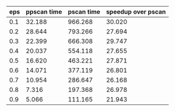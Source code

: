 eps | ppscan time | pscan time | speedup over pscan
--- | --- | --- | ---
0.1 | 32.188 | 966.268 | 30.020
0.2 | 28.644 | 793.266 | 27.694
0.3 | 22.399 | 666.308 | 29.747
0.4 | 20.037 | 554.118 | 27.655
0.5 | 16.620 | 463.221 | 27.871
0.6 | 14.071 | 377.119 | 26.801
0.7 | 10.954 | 286.647 | 26.168
0.8 | 7.316 | 197.368 | 26.978
0.9 | 5.066 | 111.165 | 21.943
